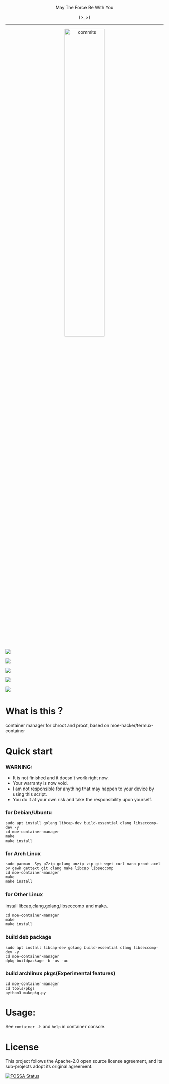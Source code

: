 <p align="center">May The Force Be With You</p>

<p align="center">(>_×)</p>         

-----------  

<p align="center">
<img src="https://stars.medv.io/dabao1955/moe-container-manager.svg", title="commits" width="50%"/>

</p>

![](https://img.shields.io/github/license/dabao1955/moe-container-manager?style=for-the-badge&color=fee4d0&logo=apache&logoColor=fee4d0)

![](https://img.shields.io/github/repo-size/dabao1955/moe-container-manager?style=for-the-badge&color=fee4d0&logo=files&logoColor=fee4d0)

![](https://img.shields.io/github/last-commit/dabao1955/moe-container-manager?style=for-the-badge&color=fee4d0&logo=codeigniter&logoColor=fee4d0)

![](https://img.shields.io/badge/language-unknown-green?style=for-the-badge&color=fee4d0&logo=sharp&logoColor=fee4d0)

![](https://img.shields.io/badge/stability-unknown-fee4d0?style=for-the-badge&color=fee4d0&logo=frontendmentor&logoColor=fee4d0)

# What is this？

container manager for chroot and proot, based on moe-hacker/termux-container

# Quick start

### WARNING:      

- It is not finished and it doesn't work right now.
- Your warranty is now void.
- I am not responsible for anything that may happen to your device by using this script.
- You do it at your own risk and take the responsibility upon yourself.


### for Debian/Ubuntu
```
sudo apt install golang libcap-dev build-essential clang libseccomp-dev -y
cd moe-container-manager
make
make install
```

### for Arch Linux
```
sudo pacman -Syy p7zip golang unzip zip git wget curl nano proot axel pv gawk gettext git clang make libcap libseccomp
cd moe-container-manager
make
make install
```

### for Other Linux
install libcap,clang,golang,libseccomp and make。
```
cd moe-container-manager
make
make install
```
### build deb package
```
sudo apt install libcap-dev golang build-essential clang libseccomp-dev -y
cd moe-container-manager
dpkg-buildpackage -b -us -uc
```

### build archlinux pkgs(Experimental features)
```
cd moe-container-manager
cd tools/pkgs
python3 makepkg.py
```
# Usage:     
See `container -h` and `help` in container console.


# License

This project follows the Apache-2.0 open source license agreement, and its sub-projects adopt its original agreement.

[![FOSSA Status](https://app.fossa.com/api/projects/git%2Bgithub.com%2Fdabao1955%2Fmoe-container-manager.svg?type=large)](https://app.fossa.com/projects/git%2Bgithub.com%2Fdabao1955%2Fmoe-container-manager?ref=badge_large)
